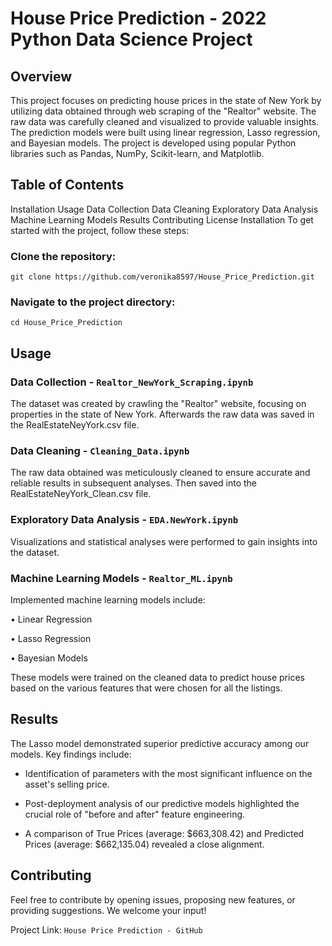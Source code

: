 # House Price Prediction - 2022 Python Data Science Project

## Overview
This project focuses on predicting house prices in the state of New York by utilizing data obtained through web scraping of the "Realtor" website. The raw data was carefully cleaned and visualized to provide valuable insights. The prediction models were built using linear regression, Lasso regression, and Bayesian models. The project is developed using popular Python libraries such as Pandas, NumPy, Scikit-learn, and Matplotlib.

## Table of Contents
Installation
Usage
Data Collection
Data Cleaning
Exploratory Data Analysis
Machine Learning Models
Results
Contributing
License
Installation
To get started with the project, follow these steps:

### Clone the repository:
```git clone https://github.com/veronika8597/House_Price_Prediction.git```

### Navigate to the project directory:
```cd House_Price_Prediction```

## Usage
### Data Collection - ```Realtor_NewYork_Scraping.ipynb```
The dataset was created by crawling the "Realtor" website, focusing on properties in the state of New York. 
Afterwards the raw data was saved in the RealEstateNeyYork.csv file.

### Data Cleaning - ```Cleaning_Data.ipynb```
The raw data obtained was meticulously cleaned to ensure accurate and reliable results in subsequent analyses. 
Then saved into the RealEstateNeyYork_Clean.csv file.

### Exploratory Data Analysis - ```EDA.NewYork.ipynb```
Visualizations and statistical analyses were performed to gain insights into the dataset. 

### Machine Learning Models - ```Realtor_ML.ipynb```
Implemented machine learning models include:

•  Linear Regression

•  Lasso Regression

•  Bayesian Models

These models were trained on the cleaned data to predict house prices based on the various features that were chosen for all the listings. 

## Results
The Lasso model demonstrated superior predictive accuracy among our models. Key findings include:
*  Identification of parameters with the most significant influence on the asset's selling price.

*  Post-deployment analysis of our predictive models highlighted the crucial role of "before and after" feature engineering.

*  A comparison of True Prices (average: $663,308.42) and Predicted Prices (average: $662,135.04) revealed a close alignment.

## Contributing
Feel free to contribute by opening issues, proposing new features, or providing suggestions. We welcome your input!

Project Link: ```House Price Prediction - GitHub```

